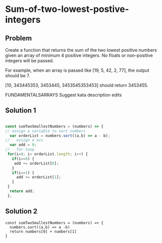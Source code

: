 # Sum-of-two-lowest-postive-integers

## Problem

Create a function that returns the sum of the two lowest positive numbers given an array of minimum 4 positive integers. No floats or non-positive integers will be passed.

For example, when an array is passed like [19, 5, 42, 2, 77], the output should be 7.

[10, 343445353, 3453445, 3453545353453] should return 3453455.

FUNDAMENTALSARRAYS
Suggest kata description edits

## Solution 1

```javascript

const sumTwoSmallestNumbers = (numbers) => {
// assign a variable to sort numbers
  var orderList = numbers.sort((a,b) => a - b);
//   assign a acc
  var add = 0;
//   for-loop
 for(i=0; i< orderList.length; i++) {
   if(i==0) {
    add += orderList[0];
   }
   if(i==1) {
     add += orderList[1];
   }
 }
  return add;
 };
```

## Solution 2

```javascritpt
const sumTwoSmallestNumbers = (numbers) => {  
  numbers.sort((a,b) => a -b)
  return numbers[0] + numbers[1]
}
```
